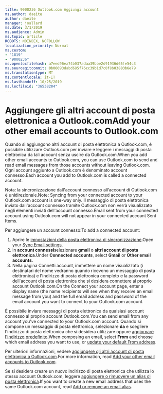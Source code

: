 ```yaml
---
title: 9000236 Outlook.com Aggiungi account
ms.author: daeite
author: daeite
manager: joallard
ms.date: 3/1/2019
ms.audience: Admin
ms.topic: article
ROBOTS: NOINDEX, NOFOLLOW
localization_priority: Normal
ms.custom:
- "1819"
- "9000236"
ms.openlocfilehash: a7eed96ea74b037adaa39bbe2d91936d65fe54c3
ms.sourcegitcommit: 0b06093dabd685f76cc39b1d7c0f8b03883b6e79
ms.translationtype: MT
ms.contentlocale: it-IT
ms.lasthandoff: 10/25/2019
ms.locfileid: "36538204"
---
```

# <a name="add-your-other-email-accounts-to-outlookcom"></a><span data-ttu-id="d7af0-102">Aggiungere gli altri account di posta elettronica a Outlook.com</span><span class="sxs-lookup"><span data-stu-id="d7af0-102">Add your other email accounts to Outlook.com</span></span>

<span data-ttu-id="d7af0-103">Quando si aggiungono altri account di posta elettronica a Outlook.com, è possibile utilizzare Outlook.com per inviare e leggere i messaggi di posta elettronica da tali account senza uscire da Outlook.com.</span><span class="sxs-lookup"><span data-stu-id="d7af0-103">When you add other email accounts to Outlook.com, you can use Outlook.com to send and read email messages from those accounts without leaving Outlook.com.</span></span> <span data-ttu-id="d7af0-104">Ogni account aggiunto a Outlook.com è denominato account connesso.</span><span class="sxs-lookup"><span data-stu-id="d7af0-104">Each account you add to Outlook.com is called a connected account.</span></span>

<span data-ttu-id="d7af0-105">Nota: la sincronizzazione dall'account connesso all'account di Outlook.com è unidirezionale.</span><span class="sxs-lookup"><span data-stu-id="d7af0-105">Note: Syncing from your connected account to your Outlook.com account is one-way only.</span></span> <span data-ttu-id="d7af0-106">Il messaggio di posta elettronica inviato dall'account connesso tramite Outlook.com non verrà visualizzato negli elementi inviati dell'account connesso.</span><span class="sxs-lookup"><span data-stu-id="d7af0-106">Email sent from your connected account using Outlook.com will not appear in your connected account Sent Items.</span></span>

<span data-ttu-id="d7af0-107">Per aggiungere un account connesso:</span><span class="sxs-lookup"><span data-stu-id="d7af0-107">To add a connected account:</span></span>

1. <span data-ttu-id="d7af0-108">Aprire le [impostazioni della posta elettronica di sincronizzazione](https://go.microsoft.com/fwlink/?linkid=875264).</span><span class="sxs-lookup"><span data-stu-id="d7af0-108">Open your [Sync Email settings](https://go.microsoft.com/fwlink/?linkid=875264).</span></span>
2. <span data-ttu-id="d7af0-109">In **account connessi**selezionare **gmail** o **altri account di posta elettronica**.</span><span class="sxs-lookup"><span data-stu-id="d7af0-109">Under **Connected accounts**, select **Gmail** or **Other email accounts**.</span></span>
3. <span data-ttu-id="d7af0-110">Nella pagina Connetti account, immettere un nome visualizzato (i destinatari del nome vedranno quando ricevono un messaggio di posta elettronica) e l'indirizzo di posta elettronica completo e la password dell'account di posta elettronica che si desidera connettere al proprio account Outlook.com.</span><span class="sxs-lookup"><span data-stu-id="d7af0-110">On the Connect your account page, enter a display name (the name recipients will see when they receive an email message from you) and the full email address and password of the email account you want to connect to your Outlook.com account.</span></span>

<span data-ttu-id="d7af0-111">È possibile inviare messaggi di posta elettronica da qualsiasi account connesso al proprio account Outlook.com.</span><span class="sxs-lookup"><span data-stu-id="d7af0-111">You can send email from any account you've connected to your Outlook.com account.</span></span> <span data-ttu-id="d7af0-112">Quando si compone un messaggio di posta elettronica, selezionare **da** e scegliere l'indirizzo di posta elettronica che si desidera utilizzare oppure [aggiornare l'indirizzo predefinito](https://go.microsoft.com/fwlink/?linkid=875264).</span><span class="sxs-lookup"><span data-stu-id="d7af0-112">When composing an email, select **From** and choose which email address you want to use, or [update your default From address](https://go.microsoft.com/fwlink/?linkid=875264).</span></span>

<span data-ttu-id="d7af0-113">Per ulteriori informazioni, vedere [aggiungere gli altri account di posta elettronica a Outlook.com](https://support.office.com/article/c5224df4-5885-4e79-91ba-523aa743f0ba?wt.mc_id=Office_Outlook_com_Alchemy).</span><span class="sxs-lookup"><span data-stu-id="d7af0-113">For more information, read [Add your other email accounts to Outlook.com](https://support.office.com/article/c5224df4-5885-4e79-91ba-523aa743f0ba?wt.mc_id=Office_Outlook_com_Alchemy).</span></span>

<span data-ttu-id="d7af0-114">Se si desidera creare un nuovo indirizzo di posta elettronica che utilizza lo stesso account Outlook.com, leggere [aggiungere o rimuovere un alias di posta elettronica](https://support.office.com/article/459b1989-356d-40fa-a689-8f285b13f1f2?wt.mc_id=Office_Outlook_com_Alchemy).</span><span class="sxs-lookup"><span data-stu-id="d7af0-114">If you want to create a new email address that uses the same Outlook.com account, read [Add or remove an email alias](https://support.office.com/article/459b1989-356d-40fa-a689-8f285b13f1f2?wt.mc_id=Office_Outlook_com_Alchemy).</span></span>